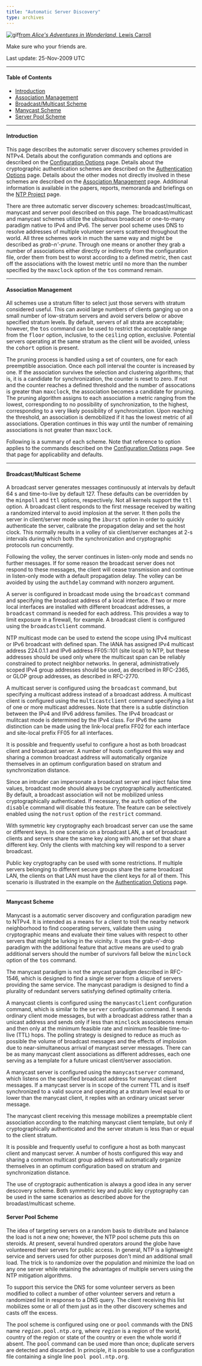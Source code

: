 ```yaml
---
title: "Automatic Server Discovery"
type: archives
--- 
```



![gif](/archives/pic/alice51.gif)[from _Alice's Adventures in Wonderland_, Lewis Carroll](http://www.eecis.udel.edu/%7emills/pictures.html)

Make sure who your friends are.

Last update: 25-Nov-2009 UTC

* * *

#### Table of Contents

*   [Introduction](/archives/4.2.6-series/manyopt/#introduction)
*   [Association Management](/archives/4.2.6-series/manyopt/#association-management)
*   [Broadcast/Multicast Scheme](/archives/4.2.6-series/manyopt/#broadcastmulticast-scheme)
*   [Manycast Scheme](/archives/4.2.6-series/manyopt/#manycast-scheme)
*   [Server Pool Scheme](/archives/4.2.6-series/manyopt/#server-pool-scheme)

* * *

#### Introduction

This page describes the automatic server discovery schemes provided in NTPv4. Details about the configuration commands and options are described on the [Configuration Options](/archives/4.2.6-series/confopt) page. Details about the cryptographic authentication schemes are described on the [Authentication Options](/archives/4.2.6-series/authopt) page. Details about the other modes not directly involved in these schemes are described on the [Association Management](/archives/4.2.6-series/assoc) page. Additional information is available in the papers, reports, memoranda and briefings on the [NTP Project](http://www.eecis.udel.edu/%7emills/ntp.html) page.

There are three automatic server discovery schemes: broadcast/multicast, manycast and server pool described on this page. The broadcast/multicast and manycast schemes utilize the ubiquitous broadcast or one-to-many paradigm native to IPv4 and IPv6. The server pool scheme uses DNS to resolve addresses of multiple volunteer servers scattered throughout the world. All three schemes work in much the same way and might be described as _grab-n'-prune_. Through one means or another they grab a number of associations either directly or indirectly from the configuration file, order them from best to worst according to a defined metric, then cast off the associations with the lowest metric until no more than the number specified by the <tt>maxclock</tt> option of the <tt>tos</tt> command remain.

* * *

#### Association Management

All schemes use a stratum filter to select just those servers with stratum considered useful. This can avoid large numbers of clients ganging up on a small number of low-stratum servers and avoid servers below or above specified stratum levels. By default, servers of all strata are acceptable; however, the <tt>tos</tt> command can be used to restrict the acceptable range from the <tt>floor</tt> option, inclusive, to the <tt>ceiling</tt> option, exclusive. Potential servers operating at the same stratum as the client will be avoided, unless the <tt>cohort</tt> option is present.

The pruning process is handled using a set of counters, one for each preemptible association. Once each poll interval the counter is increased by one. If the association survives the selection and clustering algorithms; that is, it is a candidate for synchronization, the counter is reset to zero. If not and the counter reaches a defined threshold and the number of assocations is greater than <tt>maxclock</tt>, the association becomes a candidate for pruning. The pruning algorithm assigns to each association a metric ranging from the lowest, corresponding to no possibility of synchronization, to the highest, corresponding to a very likely possibility of synchronization. Upon reaching the threshold, an association is demobilized if it has the lowest metric of all associations. Operation continues in this way until the number of remaining associations is not greater than <tt>maxclock</tt>.

Following is a summary of each scheme. Note that reference to option applies to the commands described on the [Configuration Options](/archives/4.2.6-series/confopt) page. See that page for applicability and defaults.

* * *

#### Broadcast/Multicast Scheme

A broadcast server generates messages continuously at intervals by default 64 s and time-to-live by default 127. These defaults can be overridden by the <tt>minpoll</tt> and <tt>ttl</tt> options, respectively. Not all kernels support the <tt>ttl</tt> option. A broadcast client responds to the first message received by waiting a randomized interval to avoid implosion at the server. It then polls the server in client/server mode using the <tt>iburst</tt> option in order to quickly authenticate the server, calibrate the propagation delay and set the host clock. This normally results in a volley of six client/server exchanges at 2-s intervals during which both the synchronization and cryptographic protocols run concurrently.

Following the volley, the server continues in listen-only mode and sends no further messages. If for some reason the broadcast server does not respond to these messages, the client will cease transmission and continue in listen-only mode with a default propagation delay. The volley can be avoided by using the <tt>authdelay</tt> command with nonzero argument.

A server is configured in broadcast mode using the <tt>broadcast</tt> command and specifying the broadcast address of a local interface. If two or more local interfaces are installed with different broadcast addresses, a <tt>broadcast</tt> command is needed for each address. This provides a way to limit exposure in a firewall, for example. A broadcast client is configured using the <tt>broadcastclient</tt> command.

NTP multicast mode can be used to extend the scope using IPv4 multicast or IPv6 broadcast with defined span. The IANA has assigned IPv4 multicast address 224.0.1.1 and IPv6 address FF05::101 (site local) to NTP, but these addresses should be used only where the multicast span can be reliably constrained to protect neighbor networks. In general, administratively scoped IPv4 group addresses should be used, as described in RFC-2365, or GLOP group addresses, as described in RFC-2770.

A multicast server is configured using the <tt>broadcast</tt> command, but specifying a multicast address instead of a broadcast address. A multicast client is configured using the <tt>multicastclient</tt> command specifying a list of one or more multicast addresses. Note that there is a subtle distinction between the IPv4 and IPv6 address families. The IPv4 broadcast or mulitcast mode is determined by the IPv4 class. For IPv6 the same distinction can be made using the link-local prefix FF02 for each interface and site-local prefix FF05 for all interfaces.

It is possible and frequently useful to configure a host as both broadcast client and broadcast server. A number of hosts configured this way and sharing a common broadcast address will automatically organize themselves in an optimum configuration based on stratum and synchronization distance.

Since an intruder can impersonate a broadcast server and inject false time values, broadcast mode should always be cryptographically authenticated. By default, a broadcast association will not be mobilized unless cryptographically authenticated. If necessary, the <tt>auth</tt> option of the <tt>disable</tt> command will disable this feature. The feature can be selectively enabled using the <tt>notrust</tt> option of the <tt>restrict</tt> command.

With symmetric key cryptography each broadcast server can use the same or different keys. In one scenario on a broadcast LAN, a set of broadcast clients and servers share the same key along with another set that share a different key. Only the clients with matching key will respond to a server broadcast.

Public key cryptography can be used with some restrictions. If multiple servers belonging to different secure groups share the same broadcast LAN, the clients on that LAN must have the client keys for all of them. This scenario is illustrated in the example on the [Authentication Options](/archives/4.2.6-series/authopt) page.

* * *

#### Manycast Scheme

Manycast is a automatic server discovery and configuration paradigm new to NTPv4. It is intended as a means for a client to troll the nearby network neighborhood to find cooperating servers, validate them using cryptographic means and evaluate their time values with respect to other servers that might be lurking in the vicinity. It uses the grab-n'-drop paradigm with the additional feature that active means are used to grab additional servers should the number of survivors fall below the <tt>minclock</tt> option of the <tt>tos</tt> command.

The manycast paradigm is not the anycast paradigm described in RFC-1546, which is designed to find a single server from a clique of servers providing the same service. The manycast paradigm is designed to find a plurality of redundant servers satisfying defined optimality criteria.

A manycast clients is configured using the <tt>manycastclient</tt> configuration command, which is similar to the <tt>server</tt> configuration command. It sends ordinary client mode messages, but with a broadcast address rather than a unicast address and sends only if less than <tt>minclock</tt> associateons remain and then only at the minimum feasible rate and minimum feasible time-to-live (TTL) hops. The polling strategy is designed to reduce as much as possible the volume of broadcast messages and the effects of implosion due to near-simultaneous arrival of manycast server messages. There can be as many manycast client associations as different addresses, each one serving as a template for a future unicast client/server association.

A manycast server is configured using the <tt>manycastserver</tt> command, which listens on the specified broadcast address for manycast client messages. If a manycast server is in scope of the current TTL and is itself synchronized to a valid source and operating at a stratum level equal to or lower than the manycast client, it replies with an ordinary unicast server message.

The manycast client receiving this message mobilizes a preemptable client association according to the matching manycast client template, but only if cryptographically authenticated and the server stratum is less than or equal to the client stratum.

It is possible and frequently useful to configure a host as both manycast client and manycast server. A number of hosts configured this way and sharing a common multicast group address will automatically organize themselves in an optimum configuration based on stratum and synchronization distance.

The use of cryptograpic authentication is always a good idea in any server descovery scheme. Both symmetric key and public key cryptography can be used in the same scenarios as described above for the broadast/multicast scheme.

#### Server Pool Scheme

The idea of targeting servers on a random basis to distribute and balance the load is not a new one; however, the NTP pool scheme puts this on steroids. At present, several hundred operators around the globe have volunteered their servers for public access. In general, NTP is a lightweight service and servers used for other purposes don't mind an additional small load. The trick is to randomize over the population and minimize the load on any one server while retaining the advantages of multiple servers using the NTP mitigation algorithms.

To support this service the DNS for some volunteer servers as been modified to collect a number of other volunteer servers and return a randomized list in response to a DNS query. The client receiving this list mobilizes some or all of them just as in the other discovery schemes and casts off the excess.

The pool scheme is configured using one or <tt>pool</tt> commands with the DNS name <tt>_region_.pool.ntp.org</tt>, where <tt>_region_</tt> is a region of the world, country of the region or state of the country or even the whole world if absent. The <tt>pool</tt> command can be used more than once; duplicate servers are detected and discarded. In principle, it is possible to use a configuration file containing a single line <tt>pool pool.ntp.org</tt>.